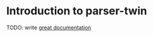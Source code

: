 # Introduction to parser-twin

TODO: write [great documentation](http://jacobian.org/writing/what-to-write/)
